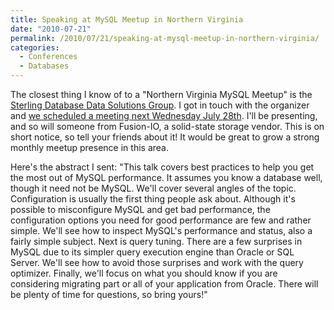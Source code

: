 ```yaml
---
title: Speaking at MySQL Meetup in Northern Virginia
date: "2010-07-21"
permalink: /2010/07/21/speaking-at-mysql-meetup-in-northern-virginia/
categories:
  - Conferences
  - Databases
---
```

The closest thing I know of to a "Northern Virginia MySQL Meetup" is the [Sterling Database Data Solutions Group][1]. I got in touch with the organizer and [we scheduled a meeting next Wednesday July 28th][2]. I'll be presenting, and so will someone from Fusion-IO, a solid-state storage vendor. This is on short notice, so tell your friends about it! It would be great to grow a strong monthly meetup presence in this area.

Here's the abstract I sent: "This talk covers best practices to help you get the most out of MySQL performance. It assumes you know a database well, though it need not be MySQL. We'll cover several angles of the topic. Configuration is usually the first thing people ask about. Although it's possible to misconfigure MySQL and get bad performance, the configuration options you need for good performance are few and rather simple. We'll see how to inspect MySQL's performance and status, also a fairly simple subject. Next is query tuning. There are a few surprises in MySQL due to its simpler query execution engine than Oracle or SQL Server. We'll see how to avoid those surprises and work with the query optimizer. Finally, we'll focus on what you should know if you are considering migrating part or all of your application from Oracle. There will be plenty of time for questions, so bring yours!"

 [1]: http://www.meetup.com/The-Sterling-dbuser-Meetup-Group/
 [2]: http://www.meetup.com/The-Sterling-dbuser-Meetup-Group/calendar/13862820/
